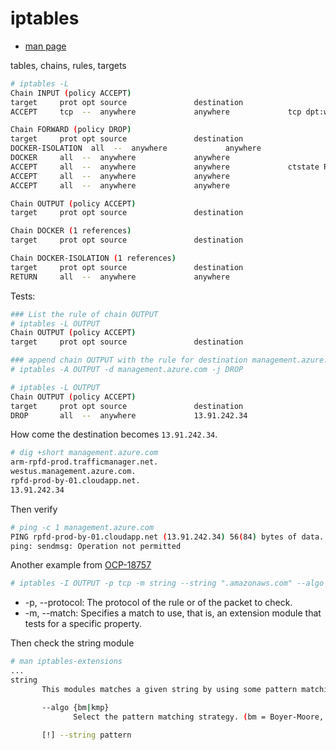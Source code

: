 # iptables

* [man page](http://ipset.netfilter.org/iptables.man.html)

tables, chains, rules, targets

```sh
# iptables -L
Chain INPUT (policy ACCEPT)
target     prot opt source               destination
ACCEPT     tcp  --  anywhere             anywhere             tcp dpt:websm ctstate NEW

Chain FORWARD (policy DROP)
target     prot opt source               destination
DOCKER-ISOLATION  all  --  anywhere             anywhere
DOCKER     all  --  anywhere             anywhere
ACCEPT     all  --  anywhere             anywhere             ctstate RELATED,ESTABLISHED
ACCEPT     all  --  anywhere             anywhere
ACCEPT     all  --  anywhere             anywhere

Chain OUTPUT (policy ACCEPT)
target     prot opt source               destination

Chain DOCKER (1 references)
target     prot opt source               destination

Chain DOCKER-ISOLATION (1 references)
target     prot opt source               destination
RETURN     all  --  anywhere             anywhere
```

Tests:

```sh
### List the rule of chain OUTPUT
# iptables -L OUTPUT
Chain OUTPUT (policy ACCEPT)
target     prot opt source               destination

### append chain OUTPUT with the rule for destination management.azure.com and target DROP
# iptables -A OUTPUT -d management.azure.com -j DROP

# iptables -L OUTPUT
Chain OUTPUT (policy ACCEPT)
target     prot opt source               destination
DROP       all  --  anywhere             13.91.242.34
```

How come the destination becomes `13.91.242.34`.

```sh
# dig +short management.azure.com
arm-rpfd-prod.trafficmanager.net.
westus.management.azure.com.
rpfd-prod-by-01.cloudapp.net.
13.91.242.34
```

Then verify

```sh
# ping -c 1 management.azure.com
PING rpfd-prod-by-01.cloudapp.net (13.91.242.34) 56(84) bytes of data.
ping: sendmsg: Operation not permitted
```

Another example from [OCP-18757](https://polarion.engineering.redhat.com/polarion/#/project/OSE/workitem?id=OCP-18757)

```sh
# iptables -I OUTPUT -p tcp -m string --string ".amazonaws.com" --algo kmp -j DROP
```

* -p, --protocol: The protocol of the rule or of the packet to check.
* -m, --match: Specifies a match to use, that is, an extension module that tests for a specific property.

Then check the string module

```sh
# man iptables-extensions
...
string
       This modules matches a given string by using some pattern matching strategy. It requires a linux kernel >= 2.6.14.

       --algo {bm|kmp}
              Select the pattern matching strategy. (bm = Boyer-Moore, kmp = Knuth-Pratt-Morris)

       [!] --string pattern

```